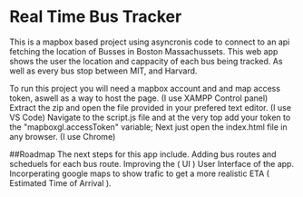 # Real Time Bus Tracker

This is a mapbox based project using asyncronis code to connect to an api fetching the location of Busses in Boston Massachussets. This web app shows the user the location and cappacity of each bus being tracked. As well as every bus stop between MIT, and Harvard. 

To run this project you will need a mapbox account and and map access token, aswell as a way to host the page. (I use XAMPP Control panel)
Extract the zip and open the file provided in your prefered text editor. (I use VS Code)
Navigate to the script.js file and at the very top add your token to the "mapboxgl.accessToken" variable; 
Next just open the index.html file in any browser. (I use Chrome)

##Roadmap
The next steps for this app include.
Adding bus routes and scheduels for each bus route.
Improving the ( UI ) User Interface of the app.
Incorperating google maps to show trafic to get a more realistic ETA ( Estimated Time of Arrival ).
